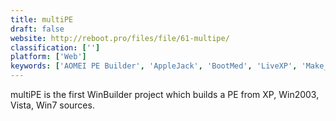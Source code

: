 ```yaml
---
title: multiPE
draft: false 
website: http://reboot.pro/files/file/61-multipe/
classification: ['']
platform: ['Web']
keywords: ['AOMEI PE Builder', 'AppleJack', 'BootMed', 'LiveXP', 'Make_PE3', 'UBCD4Win', 'Win10PE SE', 'Win8PE SE', 'WinToUSB', 'Winbuilder']
---
```

multiPE is the first WinBuilder project which builds a PE from XP, Win2003, Vista, Win7 sources.